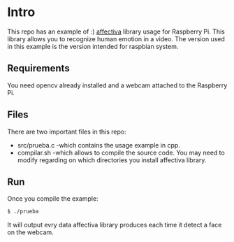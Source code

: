 # Intro

This repo has an example of :) [affectiva](https://www.affectiva.com/) library usage for Raspberry Pi. This library allows you to recognize human emotion in a video. The version used in this example is the version intended for raspbian system.

## Requirements

You need opencv already installed and a webcam attached to the Raspberry Pi.

## Files
There are two important files in this repo:

* src/prueba.c
    -which contains the usage example in cpp.
* compilar.sh
    -which allows to compile the source code. You may need to modify regarding on which directories you install affectiva library.

## Run

Once you compile the example:

```sh
$ ./prueba
```

It will output evry data affectiva library produces each time it detect a face on the webcam.
